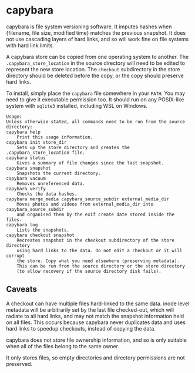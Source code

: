 <!--
Copyright (c) 2023 Logan Ryan McLintock

Permission to use, copy, modify, and distribute this software for any
purpose with or without fee is hereby granted, provided that the above
copyright notice and this permission notice appear in all copies.

THE SOFTWARE IS PROVIDED "AS IS" AND THE AUTHOR DISCLAIMS ALL WARRANTIES
WITH REGARD TO THIS SOFTWARE INCLUDING ALL IMPLIED WARRANTIES OF
MERCHANTABILITY AND FITNESS. IN NO EVENT SHALL THE AUTHOR BE LIABLE FOR
ANY SPECIAL, DIRECT, INDIRECT, OR CONSEQUENTIAL DAMAGES OR ANY DAMAGES
WHATSOEVER RESULTING FROM LOSS OF USE, DATA OR PROFITS, WHETHER IN AN
ACTION OF CONTRACT, NEGLIGENCE OR OTHER TORTIOUS ACTION, ARISING OUT OF
OR IN CONNECTION WITH THE USE OR PERFORMANCE OF THIS SOFTWARE.

-->
capybara
========

capybara is file system versioning software. It imputes hashes when
{filename, file size, modified time} matches the previous snapshot.
It does not use cascading layers of hard links, and so will work fine
on file systems with hard link limits.

A capybara store can be copied from one operating system to another.
The `.capybara_store_location` in the source directory will need to
be edited to represent the new store location. The `checkout` subdirectory
in the store directory should be deleted before the copy, or the copy
should preserve hard links.

To install, simply place the `capybara` file somewhere in your `PATH`.
You may need to give it executable permission too. It should run on any
POSIX-like system with `sqlite3` installed, including WSL on Windows.

```
Usage:
Unless otherwise stated, all commands need to be run from the source directory:
capybara help
    Print this usage information.
capybara init store_dir
    Sets up the store directory and creates the .capybara_store_location file.
capybara status
    Gives a summary of file changes since the last snapshot.
capybara snapshot
    Snapshots the current directory.
capybara vacuum
    Removes unreferenced data.
capybara verify
    Checks the data hashes.
capybara merge_media capybara_source_subdir external_media_dir
    Moves photos and videos from external_media_dir into capybara_source_subdir
    and organised them by the exif create date stored inside the files.
capybara log
    Lists the snapshots.
capybara checkout snapshot
    Recreates snapshot in the checkout subdirectory of the store directory
    using hard links to the data. Do not edit a checkout or it will corrupt
    the store. Copy what you need elsewhere (preserving metadata).
    This can be run from the source directory or the store directory
    (to allow recovery if the source directory disk fails).
```

Caveats
-------
A checkout can have multiple files hard-linked to the same data.
inode level metadata will be arbitrarily set by the last file checked-out,
which will radiate to all hard links, and may not match the snapshot
information held on all files. This occurs because capybara never duplicates
data and uses hard links to speedup checkouts, instead of copying the data.

capybara does not store file ownership information, and so is only suitable
when all of the files belong to the same owner.

It only stores files, so empty directories and directory permissions are
not preserved.
